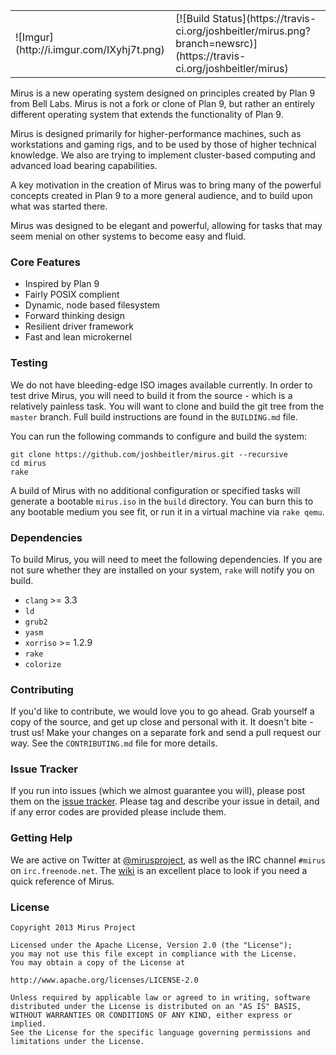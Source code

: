 <table>
    <tr>
        <td>![Imgur](http://i.imgur.com/IXyhj7t.png)</td>
        <td>[![Build Status](https://travis-ci.org/joshbeitler/mirus.png?branch=newsrc)](https://travis-ci.org/joshbeitler/mirus)</td>
    </tr>
</table>
Mirus is a new operating system designed on principles created by Plan 9 from Bell Labs.  Mirus is not a fork or clone of Plan 9, but rather an entirely different operating system that extends the functionality of Plan 9.

Mirus is designed primarily for higher-performance machines, such as workstations and gaming rigs, and to be used by those of higher technical knowledge. We also are trying to implement cluster-based computing and advanced load bearing capabilities.

A key motivation in the creation of Mirus was to bring many of the powerful concepts created in Plan 9 to a more general audience, and to build upon what was started there.

Mirus was designed to be elegant and powerful, allowing for tasks that may seem menial on other systems to become easy and fluid.

### Core Features
* Inspired by Plan 9
* Fairly POSIX complient
* Dynamic, node based filesystem
* Forward thinking design
* Resilient driver framework
* Fast and lean microkernel

### Testing
We do not have bleeding-edge ISO images available currently.  In order to test drive Mirus, you will need to build it from the source - which is a relatively painless task.  You will want to clone and build the git tree from the `master` branch.  Full build instructions are found in the `BUILDING.md` file.

You can run the following commands to configure and build the system:

```
git clone https://github.com/joshbeitler/mirus.git --recursive
cd mirus
rake
```

A build of Mirus with no additional configuration or specified tasks will generate a bootable `mirus.iso` in the `build` directory.  You can burn this to any bootable medium you see fit, or run it in a virtual machine via `rake qemu`. 

### Dependencies
To build Mirus, you will need to meet the following dependencies.  If you are not sure whether they are installed on your system, `rake` will notify you on build.

* `clang` >= 3.3
* `ld`
* `grub2`
* `yasm`
* `xorriso` >= 1.2.9
* `rake`
* `colorize`

### Contributing
If you'd like to contribute, we would love you to go ahead.  Grab yourself a copy of the source, and get up close and personal with it.  It doesn't bite - trust us!  Make your changes on a separate fork and send a pull request our way.  See the `CONTRIBUTING.md` file for more details.

### Issue Tracker
If you run into issues (which we almost guarantee you will), please post them on the [issue tracker](https://github.com/joshbeitler/mirus/issues).  Please tag and describe your issue in detail, and if any error codes are provided please include them.

### Getting Help
We are active on Twitter at [@mirusproject](http://twitter.com/mirusproject), as well as the IRC channel `#mirus` on `irc.freenode.net`.  The [wiki](https://github.com/joshbeitler/mirus/wiki) is an excellent place to look if you need a quick reference of Mirus.

### License
```
Copyright 2013 Mirus Project

Licensed under the Apache License, Version 2.0 (the "License");
you may not use this file except in compliance with the License.
You may obtain a copy of the License at

http://www.apache.org/licenses/LICENSE-2.0

Unless required by applicable law or agreed to in writing, software
distributed under the License is distributed on an "AS IS" BASIS,
WITHOUT WARRANTIES OR CONDITIONS OF ANY KIND, either express or implied.
See the License for the specific language governing permissions and
limitations under the License.
```
